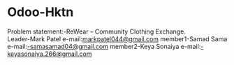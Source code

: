# Odoo-Hktn
Problem statement:-ReWear – Community Clothing Exchange.<br>
Leader-Mark Patel
e-mail:markpatel044@gmail.com
member1-Samad Sama
e-mail:-samasamad04@gmail.com
member2-Keya Sonaiya
e-mail:-keyasonaiya.266@gmail.com
